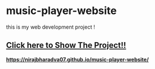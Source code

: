 # music-player-website
this is my web development project !

## <b> [Click here to Show The Project!!](https://musicplayer07.freewebhostmost.com/)
https://nirajbharadva07.github.io/music-player-website/
